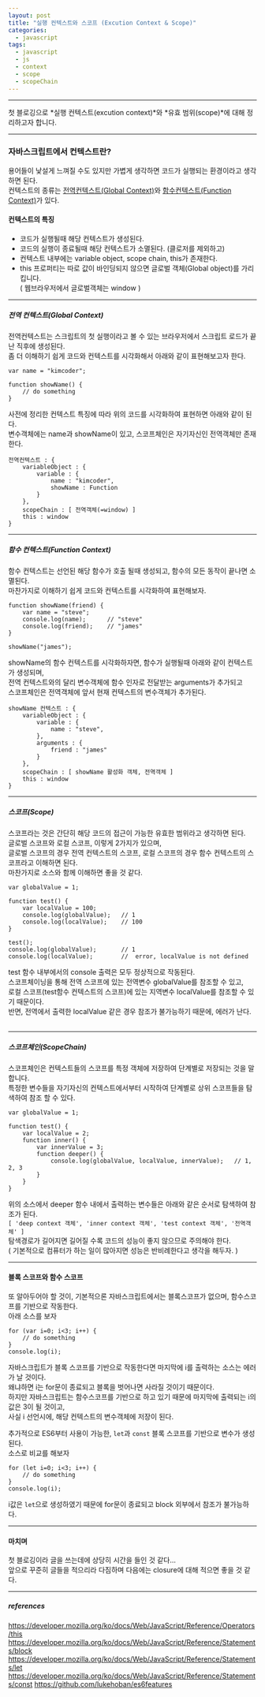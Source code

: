 ```yaml
---
layout: post
title: "실행 컨텍스트와 스코프 (Excution Context & Scope)"
categories:
  - javascript
tags:
  - javascript
  - js
  - context
  - scope
  - scopeChain
---
```


<hr/>
첫 블로깅으로 *실행 컨텍스트(excution context)*와 *유효 범위(scope)*에 대해 정리하고자 합니다.<br/>
<hr/>

### 자바스크립트에서 컨텍스트란?

용어들이 낯설게 느껴질 수도 있지만 가볍게 생각하면 코드가 실행되는 환경이라고 생각하면 된다.<br/>
컨텍스트의 종류는 [전역컨텍스트(Global Context)](#globalContext)와 [함수컨텍스트(Function Context)](#functionContext)가 있다.<br/>

#### 컨텍스트의 특징

- 코드가 실행될때 해당 컨텍스트가 생성된다.
- 코드의 실행이 종료될때 해당 컨텍스트가 소멸된다. (클로저를 제외하고)
- 컨텍스트 내부에는 variable object, scope chain, this가 존재한다.
- this 프로퍼티는 따로 값이 바인딩되지 않으면 글로벌 객체(Global object)를 가리킵니다.<br/>
( 웹브라우저에서 글로벌객체는 window )
<hr/>

##### <a name="globalContext"></a>전역 컨텍스트(Global Context)

전역컨텍스트는 스크립트의 첫 실행이라고 볼 수 있는 브라우저에서 스크립트 로드가 끝난 직후에 생성된다.<br/>
좀 더 이해하기 쉽게 코드와 컨텍스트를 시각화해서 아래와 같이 표현해보고자 한다.

```
var name = "kimcoder";

function showName() {
    // do something
}
```

사전에 정리한 컨텍스트 특징에 따라 위의 코드를 시각화하여 표현하면 아래와 같이 된다.<br/>
변수객체에는 name과 showName이 있고, 스코프체인은 자기자신인 전역객체만 존재한다.

```
전역컨텍스트 : {
    variableObject : {
        variable : {
            name : "kimcoder",
            showName : Function
        }
    },
    scopeChain : [ 전역객체(=window) ]
    this : window
}
```

<hr/>

##### <a name="functionContext"></a>함수 컨텍스트(Function Context)

함수 컨텍스트는 선언된 해당 함수가 호출 될때 생성되고, 함수의 모든 동작이 끝나면 소멸된다.<br/>
마찬가지로 이해하기 쉽게 코드와 컨텍스트를 시각화하여 표현해보자.

```
function showName(friend) {
    var name = "steve";
    console.log(name);      // "steve"
    console.log(friend);    // "james"
}

showName("james");
```

showName의 함수 컨텍스트를 시각화하자면, 함수가 실행될때 아래와 같이 컨텍스트가 생성되며,<br/>
전역 컨텍스트와의 달리 변수객체에 함수 인자로 전달받는 arguments가 추가되고<br/>
스코프체인은 전역객체에 앞서 현재 컨텍스트의 변수객체가 추가된다.<br/>

```
showName 컨텍스트 : {
    variableObject : {
        variable : {
            name : "steve",
        },
        arguments : {
            friend : "james"
        }
    },
    scopeChain : [ showName 활성화 객체, 전역객체 ]
    this : window
}
```

<hr/>

##### <a name="scope"></a>스코프(Scope)

스코프라는 것은 간단히 해당 코드의 접근이 가능한 유효한 범위라고 생각하면 된다.<br/>
글로벌 스코프와 로컬 스코프, 이렇게 2가지가 있으며,<br/>
글로벌 스코프의 경우 전역 컨텍스트의 스코프, 로컬 스코프의 경우 함수 컨텍스트의 스코프라고 이해하면 된다.<br/>
마찬가지로 소스와 함께 이해하면 좋을 것 같다.<br/>

```
var globalValue = 1;

function test() {
    var localValue = 100;
    console.log(globalValue);   // 1
    console.log(localValue);    // 100
}

test();
console.log(globalValue);       // 1
console.log(localValue);        //  error, localValue is not defined
```

test 함수 내부에서의 console 출력은 모두 정상적으로 작동된다.<br/>
스코프체이닝을 통해 전역 스코프에 있는 전역변수 globalValue를 참조할 수 있고,<br/>
로컬 스코프(test함수 컨텍스트의 스코프)에 있는 지역변수 localValue를 참조할 수 있기 때문이다.<br/>
반면, 전역에서 출력한 localValue 같은 경우 참조가 불가능하기 때문에, 에러가 난다.<br/><br/>

<hr/>

##### <a name="scopeChain"></a>스코프체인(ScopeChain)

스코프체인은 컨텍스트들의 스코프를 특정 객체에 저장하여 단계별로 저장되는 것을 말합니다.<br/>
특정한 변수들을 자기자신의 컨텍스트에서부터 시작하여 단계별로 상위 스코프들을 탐색하여 참조 할 수 있다.<br/>

```
var globalValue = 1;

function test() {
    var localValue = 2;
    function inner() {
        var innerValue = 3;
        function deeper() {
            console.log(globalValue, localValue, innerValue);   // 1, 2, 3
        }
    }
}
```

위의 소스에서 deeper 함수 내에서 출력하는 변수들은 아래와 같은 순서로 탐색하여 참조가 된다.<br/>
`[ 'deep context 객체', 'inner context 객체', 'test context 객체', '전역객체' ]`<br/>
탐색경로가 길어지면 길어질 수록 코드의 성능이 좋지 않으므로 주의해야 한다.<br/>
( 기본적으로 컴퓨터가 하는 일이 많아지면 성능은 반비례한다고 생각을 해두자. )<br/>

<hr/>

#### 블록 스코프와 함수 스코프

또 알아두어야 할 것이, 기본적으론 자바스크립트에서는 블록스코프가 없으며, 함수스코프를 기반으로 작동한다.<br/>
아래 소스를 보자<br/>

```
for (var i=0; i<3; i++) {
    // do something
}
console.log(i);
```

자바스크립트가 블록 스코프를 기반으로 작동한다면 마지막에 i를 출력하는 소스는 에러가 날 것이다.<br/>
왜냐하면 i는 for문이 종료되고 블록을 벗어나면 사라질 것이기 때문이다.<br/>
하지만 자바스크립트는 함수스코프를 기반으로 하고 있기 때문에 마지막에 출력되는 i의 값은 3이 될 것이고,<br/>
사실 i 선언시에, 해당 컨텍스트의 변수객체에 저장이 된다.<br/>

추가적으로 ES6부터 사용이 가능한, `let`과 `const` 블록 스코프를 기반으로 변수가 생성된다.<br/>
소스로 비교를 해보자<br/>

```
for (let i=0; i<3; i++) {
    // do something
}
console.log(i);
```

i값은 `let`으로 생성하였기 때문에 for문이 종료되고 block 외부에서 참조가 불가능하다.<br/>

<hr/>

#### 마치며

첫 블로깅이라 글을 쓰는데에 상당히 시간을 들인 것 같다...<br/>
앞으로 꾸준히 글들을 적으리라 다짐하며 다음에는 closure에 대해 적으면 좋을 것 같다.<br/>

<hr/>

##### references

https://developer.mozilla.org/ko/docs/Web/JavaScript/Reference/Operators/this
https://developer.mozilla.org/ko/docs/Web/JavaScript/Reference/Statements/block
https://developer.mozilla.org/ko/docs/Web/JavaScript/Reference/Statements/let
https://developer.mozilla.org/ko/docs/Web/JavaScript/Reference/Statements/const
https://github.com/lukehoban/es6features
